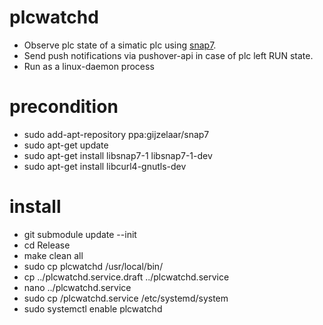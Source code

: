 # plcwatchd

* Observe plc state of a simatic plc using [snap7](http://snap7.sourceforge.net/).
* Send push notifications via pushover-api in case of plc left RUN state.
* Run as a linux-daemon process

# precondition
* sudo add-apt-repository ppa:gijzelaar/snap7
* sudo apt-get update
* sudo apt-get install libsnap7-1 libsnap7-1-dev
* sudo apt-get install libcurl4-gnutls-dev

# install
* git submodule update --init
* cd Release
* make clean all
* sudo cp plcwatchd /usr/local/bin/
* cp ../plcwatchd.service.draft ../plcwatchd.service
* nano ../plcwatchd.service
* sudo cp /plcwatchd.service /etc/systemd/system
* sudo systemctl enable plcwatchd

